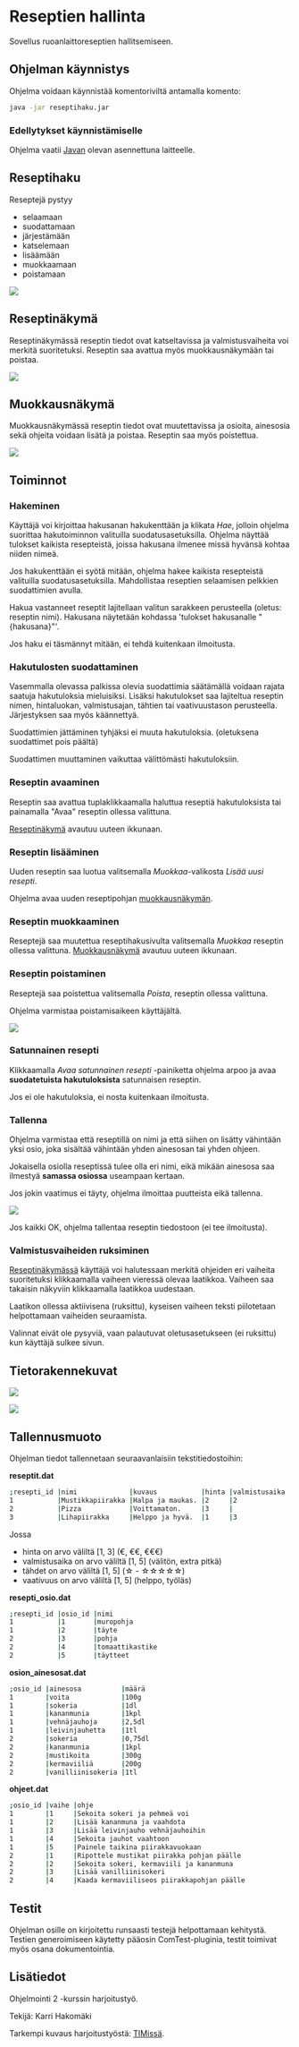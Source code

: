 # Reseptien hallinta

Sovellus ruoanlaittoreseptien hallitsemiseen.

## Ohjelman käynnistys

Ohjelma voidaan käynnistää komentoriviltä antamalla komento:

```bash
java -jar reseptihaku.jar
```

### Edellytykset käynnistämiselle

Ohjelma vaatii [Javan](https://www.java.com/) olevan asennettuna laitteelle.

## Reseptihaku

Reseptejä pystyy

- selaamaan
- suodattamaan
- järjestämään
- katselemaan
- lisäämään
- muokkaamaan
- poistamaan

![](kuvat/reseptihaku.png)

## Reseptinäkymä

<a name="nakyma"></a>

Reseptinäkymässä reseptin tiedot ovat katseltavissa ja valmistusvaiheita voi merkitä suoritetuksi. Reseptin saa avattua myös muokkausnäkymään tai poistaa.

![](kuvat/reseptinakyma.png)

## Muokkausnäkymä

<a name="muokkaus"></a>

Muokkausnäkymässä reseptin tiedot ovat muutettavissa ja osioita, ainesosia sekä ohjeita voidaan lisätä ja poistaa. Reseptin saa myös poistettua.

![](kuvat/reseptimuokkaus.png)

## Toiminnot

### Hakeminen

Käyttäjä voi kirjoittaa hakusanan hakukenttään ja klikata _Hae_, jolloin ohjelma suorittaa hakutoiminnon valituilla suodatusasetuksilla.
Ohjelma näyttää tulokset kaikista resepteistä, joissa hakusana ilmenee missä hyvänsä kohtaa niiden nimeä.

Jos hakukenttään ei syötä mitään, ohjelma hakee kaikista resepteistä valituilla suodatusasetuksilla. Mahdollistaa reseptien selaamisen pelkkien suodattimien avulla.

Hakua vastanneet reseptit lajitellaan valitun sarakkeen perusteella (oletus: reseptin nimi). Hakusana näytetään kohdassa 'tulokset hakusanalle "{hakusana}"'.

Jos haku ei täsmännyt mitään, ei tehdä kuitenkaan ilmoitusta.

### Hakutulosten suodattaminen

Vasemmalla olevassa palkissa olevia suodattimia säätämällä voidaan rajata saatuja hakutuloksia mieluisiksi. Lisäksi hakutulokset saa lajiteltua reseptin nimen, hintaluokan, valmistusajan, tähtien tai vaativuustason perusteella. Järjestyksen saa myös käännettyä.

Suodattimien jättäminen tyhjäksi ei muuta hakutuloksia. (oletuksena suodattimet pois päältä)

Suodattimen muuttaminen vaikuttaa välittömästi hakutuloksiin.

### Reseptin avaaminen

Reseptin saa avattua tuplaklikkaamalla haluttua reseptiä hakutuloksista tai painamalla "Avaa" reseptin ollessa valittuna.

[Reseptinäkymä](#nakyma) avautuu uuteen ikkunaan.

### Reseptin lisääminen

Uuden reseptin saa luotua valitsemalla _Muokkaa_-valikosta _Lisää uusi resepti_.

Ohjelma avaa uuden reseptipohjan [muokkausnäkymän](#muokkaus).

### Reseptin muokkaaminen

Reseptejä saa muutettua reseptihakusivulta valitsemalla _Muokkaa_ reseptin ollessa valittuna. [Muokkausnäkymä](#muokkaus) avautuu uuteen ikkunaan.

### Reseptin poistaminen

Reseptejä saa poistettua valitsemalla _Poista_, reseptin ollessa valittuna.

Ohjelma varmistaa poistamisaikeen käyttäjältä.

![](kuvat/poista.png)

### Satunnainen resepti

Klikkaamalla _Avaa satunnainen resepti_ -painiketta ohjelma arpoo ja avaa **suodatetuista hakutuloksista** satunnaisen reseptin.

Jos ei ole hakutuloksia, ei nosta kuitenkaan ilmoitusta.

### Tallenna

Ohjelma varmistaa että reseptillä on nimi ja että siihen on lisätty vähintään yksi osio, joka sisältää vähintään yhden ainesosan tai yhden ohjeen.

Jokaisella osiolla reseptissä tulee olla eri nimi, eikä mikään ainesosa saa ilmestyä **samassa osiossa** useampaan kertaan.

Jos jokin vaatimus ei täyty, ohjelma ilmoittaa puutteista eikä tallenna.

![](kuvat/tallennus_fail.png)

Jos kaikki OK, ohjelma tallentaa reseptin tiedostoon (ei tee ilmoitusta).

### Valmistusvaiheiden ruksiminen

[Reseptinäkymässä](#nakyma) käyttäjä voi halutessaan merkitä ohjeiden eri vaiheita suoritetuksi klikkaamalla vaiheen vieressä olevaa laatikkoa. Vaiheen saa takaisin näkyviin klikkaamalla laatikkoa uudestaan.

Laatikon ollessa aktiivisena (ruksittu), kyseisen vaiheen teksti piilotetaan helpottamaan vaiheiden seuraamista.

Valinnat eivät ole pysyviä, vaan palautuvat oletusasetukseen (ei ruksittu) kun käyttäjä sulkee sivun.

## Tietorakennekuvat

![](kuvat/tietorakenne_kuva1.png)

![](kuvat/tietorakenne_kuva2.png)

## Tallennusmuoto

Ohjelman tiedot tallennetaan seuraavanlaisiin tekstitiedostoihin:

**reseptit.dat**

```bash
;resepti_id |nimi             |kuvaus           |hinta |valmistusaika |tähdet |vaativuus
1           |Mustikkapiirakka |Halpa ja maukas. |2     |2             |3      |1
2           |Pizza            |Voittamaton.     |3     |              |5      |3
3           |Lihapiirakka     |Helppo ja hyvä.  |1     |3             |5      |2
```

Jossa

- hinta on arvo väliltä [1, 3] (€, €€, €€€)
- valmistusaika on arvo väliltä [1, 5] (välitön, extra pitkä)
- tähdet on arvo väliltä [1, 5] (☆ - ☆☆☆☆☆)
- vaativuus on arvo väliltä [1, 5] (helppo, työläs)

**resepti_osio.dat**

```bash
;resepti_id |osio_id |nimi
1           |1       |muropohja
1           |2       |täyte
2           |3       |pohja
2           |4       |tomaattikastike
2           |5       |täytteet
```

**osion_ainesosat.dat**

```bash
;osio_id |ainesosa          |määrä
1        |voita             |100g
1        |sokeria           |1dl
1        |kananmunia        |1kpl
1        |vehnäjauhoja      |2,5dl
1        |leivinjauhetta    |1tl
2        |sokeria           |0,75dl
2        |kananmunia        |1kpl
2        |mustikoita        |300g
2        |kermaviiliä       |200g
2        |vanilliinisokeria |1tl
```

**ohjeet.dat**

```bash
;osio_id |vaihe |ohje
1        |1     |Sekoita sokeri ja pehmeä voi
1        |2     |Lisää kananmuna ja vaahdota
1        |3     |Lisää leivinjauho vehnäjauhoihin
1        |4     |Sekoita jauhot vaahtoon
1        |5     |Painele taikina piirakkavuokaan
2        |1     |Ripottele mustikat piirakka pohjan päälle
2        |2     |Sekoita sokeri, kermaviili ja kananmuna
2        |3     |Lisää vanilliinisokeri
2        |4     |Kaada kermaviiliseos piirakkapohjan päälle
```

## Testit

Ohjelman osille on kirjoitettu runsaasti testejä helpottamaan kehitystä. Testien generoimiseen käytetty pääosin ComTest-pluginia, testit toimivat myös osana dokumentointia.

## Lisätiedot

Ohjelmointi 2 -kurssin harjoitustyö.

Tekijä: Karri Hakomäki

Tarkempi kuvaus harjoitustyöstä: [TIMissä](https://tim.jyu.fi/view/kurssit/tie/ohj2/2023s/ht/hakokakr).
